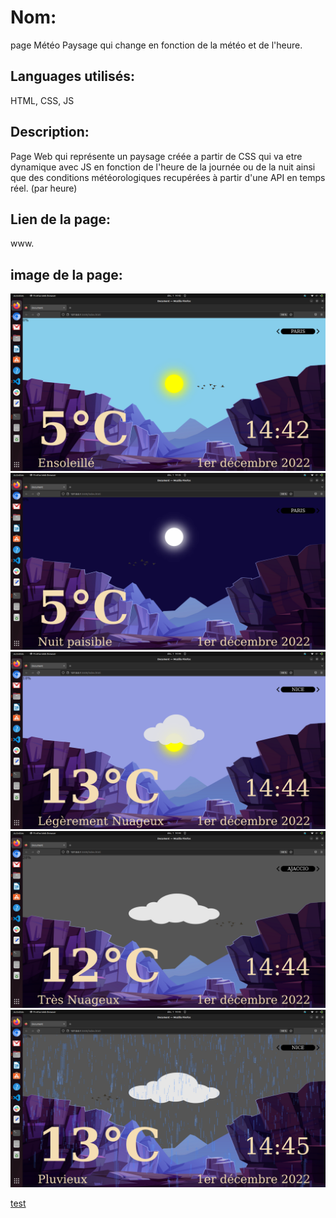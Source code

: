 # Nom:

page Météo
Paysage qui change en fonction de la météo et de l'heure.

## Languages utilisés:

HTML, CSS, JS

## Description:

Page Web qui représente un paysage créée a partir de CSS qui va etre dynamique avec JS en fonction de l'heure de la journée ou de la nuit ainsi que des conditions météorologiques recupérées à partir d'une API en temps réel. (par heure)

## Lien de la page:

www.

## image de la page:

![screenshot1](https://raw.githubusercontent.com/jeremyzynger/dataviz/main/images/Screenshot%20from%202022-12-01%2014-42-51.png "page1")
![screenshot2](https://raw.githubusercontent.com/jeremyzynger/dataviz/main/images/Screenshot%20from%202022-12-01%2014-36-00.png "page2")
![screenshot3](https://raw.githubusercontent.com/jeremyzynger/dataviz/main/images/Screenshot%20from%202022-12-01%2014-44-36.png "page3")
![screenshot4](https://raw.githubusercontent.com/jeremyzynger/dataviz/main/images/Screenshot%20from%202022-12-01%2014-44-45.png "page4")
![screenshot5](https://raw.githubusercontent.com/jeremyzynger/dataviz/main/images/Screenshot%20from%202022-12-01%2014-45-52.png "page5")

[test](https://raw.githubusercontent.com/jeremyzynger/dataviz/main/images/Screenshot%20from%202022-12-01%2015-20-46.png)
